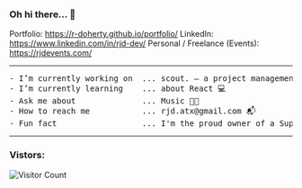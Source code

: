 ### Oh hi there... 👋

Portfolio: https://r-doherty.github.io/portfolio/
LinkedIn: https://www.linkedin.com/in/rjd-dev/
Personal / Freelance (Events): https://rjdevents.com/

<hr>

<pre>
- I’m currently working on  ... scout. — a project management platform for the Live Entertainment Industry 👨‍💻
- I’m currently learning    ... about React 💻
- Ask me about              ... Music 👨‍🎤
- How to reach me           ... rjd.atx@gmail.com 📬
- Fun fact                  ... I'm the proud owner of a Superbowl Ring (LIV - go Chiefs!) 🏈
</pre>

<hr>

### Vistors:

![Visitor Count](https://profile-counter.glitch.me/r-doherty/count.svg)


<!--
**r-doherty/r-doherty** is a ✨ _special_ ✨ repository because its `README.md` (this file) appears on your GitHub profile.
-->
